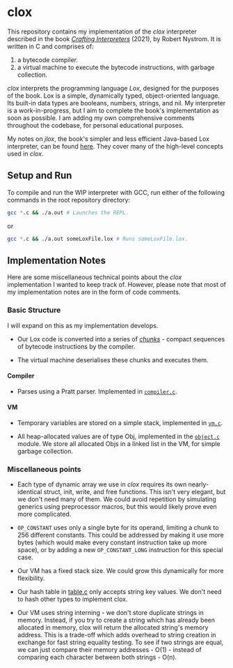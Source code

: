 # clox

This repository contains my implementation of the _clox_ interpreter described in the book [_Crafting Interpreters_](https://craftinginterpreters.com/) (2021), by Robert Nystrom. It is written in C and comprises of:

1. a bytecode compiler.
2. a virtual machine to execute the bytecode instructions, with garbage collection.

_clox_ interprets the programming language _Lox_, designed for the purposes of the book. Lox is a simple, dynamically typed, object-oriented language. Its built-in data types are booleans, numbers, strings, and nil. My interpreter is a work-in-progress, but I aim to complete the book's implementation as soon as possible. I am adding my own comprehensive comments throughout the codebase, for personal educational purposes.

My notes on _jlox_, the book's simpler and less efficient Java-based Lox interpreter, can be found [here](https://github.com/jhelsby/jlox-notes). They cover many of the high-level concepts used in _clox_.

## Setup and Run

To compile and run the WIP interpreter with GCC, run either of the following commands in the root repository directory:

```bash
gcc *.c && ./a.out # Launches the REPL.
```
or
```bash
gcc *.c && ./a.out someLoxFile.lox # Runs someLoxFile.lox.
```

## Implementation Notes

Here are some miscellaneous technical points about the _clox_ implementation I wanted to keep track of. However, please note that most of my implementation notes are in the form of code comments.

### Basic Structure

I will expand on this as my implementation develops.

* Our Lox code is converted into a series of [_chunks_](./chunk.h) - compact sequences of bytecode instructions by the compiler.

* The virtual machine deserialises these chunks and executes them.

#### Compiler

* Parses using a Pratt parser. Implemented in [`compiler.c`](./compiler.c).

#### VM

* Temporary variables are stored on a simple stack, implemented in [`vm.c`](./vm.c).

* All heap-allocated values are of type Obj, implemented in the [`object.c`](./object.c) module. We store all allocated Objs in a linked list in the VM, for simple garbage collection.

### Miscellaneous points

* Each type of dynamic array we use in _clox_ requires its own nearly-identical struct, init, write, and free functions. This isn't very elegant, but we don't need many of them. We could avoid repetition by simulating generics using preprocessor macros, but this would likely prove even more complicated.

* `OP_CONSTANT` uses only a single byte for its operand, limiting a chunk to 256 different constants. This could be addressed by making it use more bytes (which would make every constant instruction take up more space), or by adding a new `OP_CONSTANT_LONG` instruction for this special case.

* Our VM has a fixed stack size. We could grow this dynamically for more flexibility.

* Our hash table in [table.c](./table.c) only accepts string key values. We don't need to hash other types to implement clox.

* Our VM uses string interning - we don't store duplicate strings in memory. Instead, if you try to create a string which has already been allocated in memory, clox will return the allocated string's memory address. This is a trade-off which adds overhead to string creation in exchange for fast string equality testing. To see if two strings are equal, we can just compare their memory addresses - O(1) - instead of comparing each character between both strings - O(n).